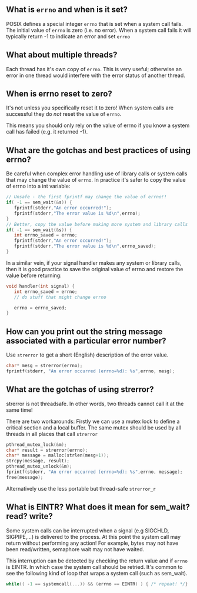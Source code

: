 ## What is `errno` and when is it set?
	
POSIX defines a special integer `errno` that is set when a system call fails.
The initial value of `errno` is zero (i.e. no error).
When a system call fails it will typically return -1 to indicate an error and set `errno`

## What about multiple threads?
Each thread has it's own copy of `errno`. This is very useful; otherwise an error in one thread would interfere with the error status of another thread.

## When is errno reset to zero?
It's not unless you specifically reset it to zero!  When system calls are successful they do _not_ reset the value of `errno`.

This means you should only rely on the value of errno if you know a system call has failed (e.g. it returned -1).

## What are the gotchas and best practices of using errno?
Be careful when complex error handling use of library calls or system calls that may change the value of `errno`. In practice it's safer to copy the value of errno into a int variable:
```C
// Unsafe - the first fprintf may change the value of errno!!
if( -1 == sem_wait(&s)) {
   fprintf(stderr,"An error occurred!");
   fprintf(stderr,"The error value is %d\n",errno);
}
// Better, copy the value before making more system and library calls
if( -1 == sem_wait(&s)) {
   int errno_saved = errno;
   fprintf(stderr,"An error occurred!");
   fprintf(stderr,"The error value is %d\n",errno_saved);
}
```

In a similar vein, if your signal handler makes any system or library calls, then it is good practice to save the original value of errno and restore the value before returning:

```C
void handler(int signal) {
   int errno_saved = errno;
   // do stuff that might change errno

   errno = errno_saved;
}
```
## How can you print out the string message associated with a particular error number?

Use `strerror` to get a short (English) description of the error value.

```C
char* mesg = strerror(errno);
fprintf(stderr, "An error occurred (errno=%d): %s",errno, mesg);
```

## What are the gotchas of using strerror?
strerror is not threadsafe. In other words, two threads cannot call it at the same time!

There are two workarounds: Firstly we can use a mutex lock to define a critical section and a local buffer. The same mutex should be used by all threads in all places that call `strerror`
```C
pthread_mutex_lock(&m);
char* result = strerror(errno);
char* message = malloc(strlen(mesg+1));
strcpy(message, result);
pthread_mutex_unlock(&m);
fprintf(stderr, "An error occurred (errno=%d): %s",errno, message);
free(message);
```

Alternatively use the less portable but thread-safe `strerror_r`

## What is EINTR? What does it mean for sem_wait? read? write?

Some system calls can be interrupted when a signal (e.g SIGCHLD, SIGPIPE,...) is delivered to the process. At this point the system call may return without performing any action! For example, bytes may not have been read/written, semaphore wait may not have waited.

This interruption can be detected by checking the return value and if `errno` is EINTR. In which case the system call should be retried. It's common to see the following kind of loop that wraps a system call (such as sem_wait).

```C
while(( -1 == systemcall(...)) && (errno == EINTR) ) { /* repeat! */}
```